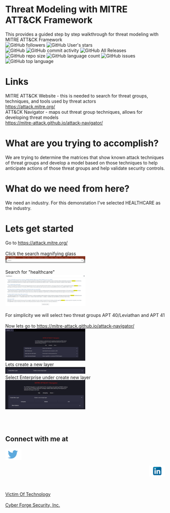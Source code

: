 # Threat Modeling with MITRE ATT&CK Framework 
This provides a guided step by step walkthrough for threat modeling with MITRE ATT&amp;CK Framework<BR />
<img alt="GitHub followers" src="https://img.shields.io/github/followers/bvoris?style=social">
<img alt="GitHub User's stars" src="https://img.shields.io/github/stars/bvoris?style=social"><BR />
<img alt="GitHub" src="https://img.shields.io/github/license/bvoris/mitreattackthreatmodeling">
<img alt="GitHub commit activity" src="https://img.shields.io/github/commit-activity/m/bvoris/mitreattackthreatmodeling">
<img alt="GitHub All Releases" src="https://img.shields.io/github/downloads/bvoris/mitreattackthreatmodeling/total">
<img alt="GitHub repo size" src="https://img.shields.io/github/repo-size/bvoris/mitreattackthreatmodeling">
<img alt="GitHub language count" src="https://img.shields.io/github/languages/count/bvoris/mitreattackthreatmodeling">
<img alt="GitHub issues" src="https://img.shields.io/github/issues/bvoris/mitreattackthreatmodeling">
<img alt="GitHub top language" src="https://img.shields.io/github/languages/top/bvoris/mitreattackthreatmodeling">


# Links
MITRE ATT&CK Website - this is needed to search for threat groups, techniques, and tools used by threat actors <BR />
https://attack.mitre.org/ <BR />
ATT&CK Navigator - maps out threat group techniques, allows for developing threat models <BR />
https://mitre-attack.github.io/attack-navigator/ <BR />

# What are you trying to accomplish?
We are trying to determine the matrices that show known attack techniques of threat groups and develop a model based on those techniques to help anticipate actions of those threat groups and help validate security controls.

# What do we need from here?
We need an industry. For this demonstation I've selected HEALTHCARE as the industry. <BR />

# Lets get started
Go to https://attack.mitre.org/<BR /><BR />
Click the search magnifying glass<BR />
<IMG SRC="https://github.com/bvoris/mitreattackthreatmodeling/blob/main/images/01search.png?raw=true" WIDTH=50% HEIGHT=50%><BR /><BR />
Search for "healthcare"<BR />
<IMG SRC="https://github.com/bvoris/mitreattackthreatmodeling/blob/main/images/02searchhealthcare.png?raw=true" WIDTH=50% HEIGHT=50%><BR /><BR />
For simplicity we will select two threat groups APT 40/Leviathan and APT 41<BR /><BR />
Now lets go to https://mitre-attack.github.io/attack-navigator/ <BR />
<IMG SRC="https://github.com/bvoris/mitreattackthreatmodeling/blob/main/images/03navigator.png?raw=true" WIDTH=50% HEIGHT=50%><BR />
Lets create a new layer<BR />
<IMG SRC="https://github.com/bvoris/mitreattackthreatmodeling/blob/main/images/04createnewlayer.png?raw=true" WIDTH=50% HEIGHT=50%><BR />
Select Enterprise under create new layer<BR />
<IMG SRC="https://github.com/bvoris/mitreattackthreatmodeling/blob/main/images/05selectenterpriseincreatenew%20layer.png?raw=true" WIDTH=50% HEIGHT=50%><BR />

<BR /><BR />
## Connect with me at

<a href="https://twitter.com/HMInfoSecViking?ref_src=twsrc%5Etfw"><IMG SRC="https://github.com/bvoris/bvoris/blob/master/twitter.jpg" WIDTH=10% HEIGHT=10%></a>

<a href="https://www.linkedin.com/in/brad-voris" target="_blank"><IMG SRC="https://github.com/bvoris/bvoris/blob/master/linkedin.png" WIDTH=10% HEIGHT=4% ALIGN=RIGHT></a>

<BR /><BR />
<BR /><BR />

<A HREF="https://www.victimoftechnology.com">Victim Of Technology<A />
<BR /><BR />
<A HREF="https://www.cyberforgesecurity.com">Cyber Forge Security, Inc.<A />
<BR /><BR />
